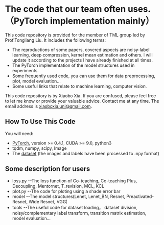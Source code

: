 # The code that our team often uses.（PyTorch implementation mainly）

This code repository is provided for the member of TML group led by Prof.Tongliang Liu. It includes the following terms: 
- The reproductions of some papers, covered aspects are noisy-label learning, deep compression, kernel mean estimation and others. I will update it according to the projects I have already finished at all times.
- The PyTorch implementation of the model structures used in experiments.
- Some frequently used code, you can use them for data preprocessing, plot, model evaluation...
- Some useful links that relate to machine learning, computer vision.

This code repository is by Xiaobo Xia. If you are confused, please feel free to let me know or provide your 
valuable advice. Contact me at any time. The email address is xiaoboxia.uni@gmail.com.

## How To Use This Code
You will need:

- [PyTorch](https://PyTorch.org/), version >= 0.4.1, CUDA >= 9.0, python3
- tqdm, numpy, scipy, Image
- The [dataset](https://drive.google.com/open?id=1Tz3W3JVYv2nu-mdM6x33KSnRIY1B7ygQ) (the images and labels have been processed to .npy format)

## Some description for users
- loss.py --The loss function of Co-teaching, Co-teaching Plus, Decoupling, Mentornet, T_revision, MCL, KCL
- plot.py --The code for ploting using a shade error bar
- model --The model structures(Lenet, Lenet_BN, Resnet, Preactivated-Resnet, Wide Resnet, VGG)
- tools --The useful code for dataset loading， dataset division, noisy/complementary label transform, transition matrix estimation, model evaluation...






